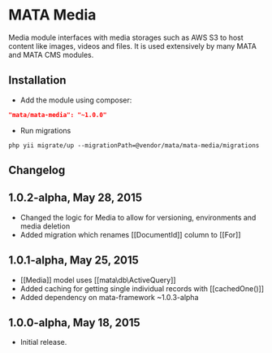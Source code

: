 MATA Media
==========================================

Media module interfaces with media storages such as AWS S3 to host content like images, videos and files. It is used extensively by many MATA and MATA CMS modules.


Installation
------------

- Add the module using composer: 

```json
"mata/mata-media": "~1.0.0"
```

-  Run migrations
```
php yii migrate/up --migrationPath=@vendor/mata/mata-media/migrations
```


Changelog
---------

## 1.0.2-alpha, May 28, 2015
- Changed the logic for Media to allow for versioning, environments and media deletion
- Added migration which renames [[DocumentId]] column to [[For]]

## 1.0.1-alpha, May 25, 2015
- [[Media]] model uses [[mata\db\ActiveQuery]]
- Added caching for getting single individual records with [[cachedOne()]]
- Added dependency on mata-framework ~1.0.3-alpha

## 1.0.0-alpha, May 18, 2015

- Initial release.
